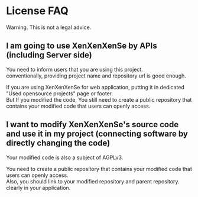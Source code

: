 # License FAQ
Warning. This is not a legal advice.  

## I am going to use XenXenXenSe by APIs (including Server side)
You need to inform users that you are using this project.  
conventionally, providing project name and repository url is good enough.  
  
If you are using XenXenXenSe for web application, putting it in dedicated "Used opensource projects" page or footer.  
But If you modified the code, You still need to create a public repository that contains your modified code that users can openly access.  

## I want to modify XenXenXenSe's source code and use it in my project (connecting software by directly changing the code)
Your modified code is also a subject of AGPLv3.  

You need to create a public repository that contains your modified code that users can openly access.  
Also, you should link to your modified repository and parent repository. clearly in your application.
